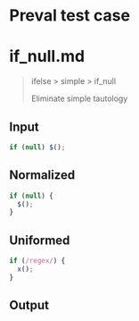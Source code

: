 # Preval test case

# if_null.md

> ifelse > simple > if_null
>
> Eliminate simple tautology

## Input

`````js filename=intro
if (null) $();
`````

## Normalized

`````js filename=intro
if (null) {
  $();
}
`````

## Uniformed

`````js filename=intro
if (/regex/) {
  x();
}
`````

## Output

`````js filename=intro

`````
